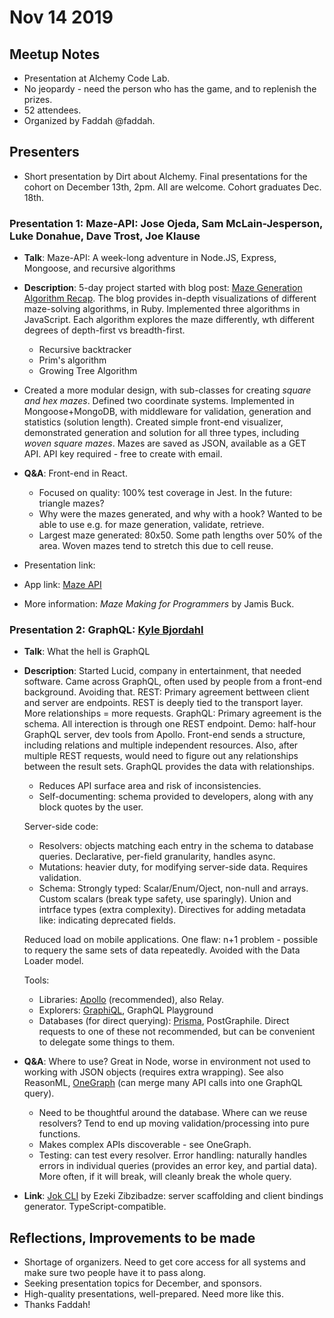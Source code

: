 # Nov 14 2019

## Meetup Notes

* Presentation at Alchemy Code Lab.
* No jeopardy - need the person who has the game, and to replenish the prizes.
* 52 attendees.
* Organized by Faddah @faddah.

## Presenters

* Short presentation by Dirt about Alchemy. Final presentations for the cohort on December 13th, 2pm. All are welcome. Cohort graduates Dec. 18th.

### Presentation 1: Maze-API: Jose Ojeda, Sam McLain-Jesperson, Luke Donahue, Dave Trost, Joe Klause

* **Talk**: Maze-API: A week-long adventure in Node.JS, Express, Mongoose, and recursive algorithms
* **Description**: 5-day project started with blog post: [Maze Generation Algorithm Recap](weblog.jamisbuck.org/2011/2/7/maze-generation-algorithm-recap). The blog provides in-depth visualizations of different maze-solving algorithms, in Ruby. Implemented three algorithms in JavaScript. Each algorithm explores the maze differently, wth different degrees of depth-first vs breadth-first.
  * Recursive backtracker
  * Prim's algorithm
  * Growing Tree Algorithm

* Created a more modular design, with sub-classes for creating *square and hex mazes*. Defined two coordinate systems. Implemented in Mongoose+MongoDB, with middleware for validation, generation and statistics (solution length). Created simple front-end visualizer, demonstrated generation and solution for all three types, including *woven square mazes*. Mazes are saved as JSON, available as a GET API. API key required - free to create with email.
* **Q&A**: Front-end in React.
  * Focused on quality: 100% test coverage in Jest. In the future: triangle mazes?
  * Why were the mazes generated, and why with a hook? Wanted to be able to use e.g. for maze generation, validate, retrieve.
  * Largest maze generated: 80x50. Some path lengths over 50% of the area. Woven mazes tend to stretch this due to cell reuse.

* Presentation link:
* App link: [Maze API](http://maze-api.herokuapp.com)
* More information: *Maze Making for Programmers* by Jamis Buck.

### Presentation 2: GraphQL: [Kyle Bjordahl](https://github.com/lucid-kyle)

* **Talk**: What the hell is GraphQL
* **Description**: Started Lucid, company in entertainment, that needed software. Came across GraphQL, often used by people from a front-end background. Avoiding that.
REST: Primary agreement bettween client and server are endpoints. REST is deeply tied to the transport layer. More relationships = more requests.
GraphQL: Primary agreement is the schema. All interection is through one REST endpoint.
Demo: half-hour GraphQL server, dev tools from Apollo. Front-end sends a structure, including relations and multiple independent resources. Also, after multiple REST requests, would need to figure out any relationships between the result sets. GraphQL provides the data with relationships.
  * Reduces API surface area and risk of inconsistencies.
  * Self-documenting: schema provided to developers, along with any block quotes by the user.

  Server-side code:
  * Resolvers: objects matching each entry in the schema to database queries. Declarative, per-field granularity, handles async.
  * Mutations: heavier duty, for modifying server-side data. Requires validation.
  * Schema: Strongly typed: Scalar/Enum/Oject, non-null and arrays. Custom scalars (break type safety, use sparingly). Union and intrface types (extra complexity). Directives for adding metadata like: indicating deprecated fields.

  Reduced load on mobile applications. One flaw: n+1 problem - possible to requery the same sets of data repeatedly. Avoided with the Data Loader model.

  Tools:
  * Libraries: [Apollo](https://www.apollographql.com) (recommended), also Relay.
  * Explorers: [GraphiQL](https://github.com/graphql/graphiql), GraphQL Playground
  * Databases (for direct querying): [Prisma](https://github.com/graphql/graphiql), PostGraphile. Direct requests to one of these not recommended, but can be convenient to delegate some things to them.
* **Q&A**: Where to use? Great in Node, worse in environment not used to working with JSON objects (requires extra wrapping). See also ReasonML, [OneGraph](https://www.onegraph.com/) (can merge many API calls into one GraphQL query).
  * Need to be thoughtful around the database. Where can we reuse resolvers? Tend to end up moving validation/processing into pure functions.
  * Makes complex APIs discoverable - see OneGraph.
  * Testing: can test every resolver. Error handling: naturally handles errors in individual queries (provides an error key, and partial data). More often, if it will break, will cleanly break the whole query.

* **Link**:
[Jok CLI](https://github.com/jokio/jok-cli) by Ezeki Zibzibadze: server scaffolding and client bindings generator. TypeScript-compatible.

## Reflections, Improvements to be made

* Shortage of organizers. Need to get core access for all systems and make sure two people have it to pass along.
* Seeking presentation topics for December, and sponsors.
* High-quality presentations, well-prepared. Need more like this.
* Thanks Faddah!
